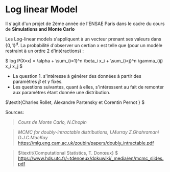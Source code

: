 # Log linear Model 

Il s'agit d'un projet de 2ème année de l'ENSAE Paris dans le cadre du cours de $\textbf{Simulations and Monte Carlo}$

Les Log-linear models s'appliquent à un vecteur prenant ses valeurs dans $\{0,1\}^d$.
La probabilité d'observer un certian x est telle que (pour un modèle restraint à un ordre 2 d'intéractions) :

$ log P(X=x) = \alpha + \sum_{i=1}^n \beta_i x_i + \sum_{i<j}^n \gamma_{ij} x_i x_j $  


- La question 1. s'intéresse à générer des données à partir des paramètres $\beta$ et $\gamma$ fixés. 
- Les questions suivantes, quant à elles, s'intéressent au fait de remonter aux paramètres étant donnée une distribution. 

$\textit{Charles Rollet, Alexandre Partensky et Corentin Pernot } $ 

Sources: 
> $\textit{ Cours de Monte Carlo, N.Chopin}$

> $\textit{ MCMC for doubly-intractable distributions, I.Murray Z.Ghahramani D.J.C.MacKay}$ 
https://mlg.eng.cam.ac.uk/zoubin/papers/doubly_intractable.pdf

> $\textit{Computational Statistics, T. Donœux} $   
 https://www.hds.utc.fr/~tdenoeux/dokuwiki/_media/en/mcmc_slides.pdf  
